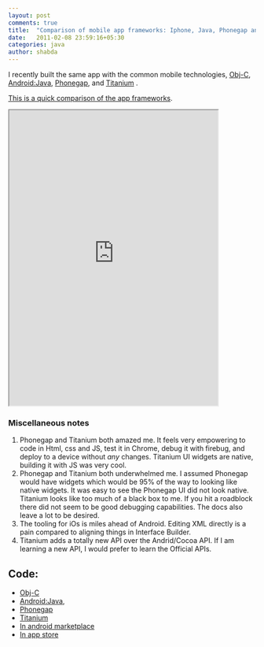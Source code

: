 ```yaml
---
layout: post
comments: true
title:  "Comparison of mobile app frameworks: Iphone, Java, Phonegap and Titanium"
date:   2011-02-08 23:59:16+05:30
categories: java
author: shabda
---
```

I recently built the same app with the common mobile technologies, [Obj-C](https://github.com/agiliq/TaxCalculatorIndia), [Android:Java](https://github.com/agiliq/TaxCalculatorAndroid), [Phonegap](https://github.com/agiliq/TaxCalculatorPhonegap), and [Titanium](https://github.com/agiliq/TaxCalculatorTitanium) .


[This is a quick comparison of the app frameworks](https://spreadsheets.google.com/pub?key=0AsTInFQpmXDNdEdJU0ZNNGx3dDA3aXAxV3lXYWhXVHc).


<iframe src="https://spreadsheets.google.com/pub?key=0AsTInFQpmXDNdEdJU0ZNNGx3dDA3aXAxV3lXYWhXVHc&single=true&gid=0&output=html" width="425" height="600px"></iframe>

### Miscellaneous notes

1. Phonegap and Titanium both amazed me. It feels very empowering to code in Html, css and JS, test it in Chrome, debug it with firebug, and deploy to a device without *any* changes. Titanium UI widgets are native, building it with JS was very cool.
2. Phonegap and Titanium both underwhelmed me. I assumed Phonegap would have widgets which would be 95% of the way to looking like native widgets. It was easy to see the Phonegap UI did not look native. Titanium looks like too much of a black box to me. If you hit a roadblock there did not seem to be good debugging capabilities. The docs also leave a lot to be desired.
3. The tooling for iOs is miles ahead of Android. Editing XML directly is a pain compared to aligning things in Interface Builder.
4. Titanium adds a totally new API over the Andrid/Cocoa API. If I am learning a new API, I would prefer to learn the Official APIs.

Code:
--------

* [Obj-C](https://github.com/agiliq/TaxCalculatorIndia)
* [Android:Java](https://github.com/agiliq/TaxCalculatorAndroid),
* [Phonegap](https://github.com/agiliq/TaxCalculatorPhonegap)
* [Titanium](https://github.com/agiliq/TaxCalculatorTitanium)
* [In android marketplace](https://market.android.com/details?id=com.agiliq.taxcalc)
* [In app store](http://itunes.apple.com/us/app/tax-calculator-india/id418307775?mt=8&ls=1)


